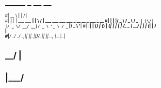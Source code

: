 #
# _____                  _ __  __                                          
#|  __ \                | |  \/  |                                         
#| |  | | ___   ___   __| | \  / | ___  ___ ___  ___ _ __   __ _  ___ _ __ 
#| |  | |/ _ \ / _ \ / _` | |\/| |/ _ \/ __/ __|/ _ \ '_ \ / _` |/ _ \ '__|
#| |__| | (_) | (_) | (_| | |  | |  __/\__ \__ \  __/ | | | (_| |  __/ |   
#|_____/ \___/ \___/ \__,_|_|  |_|\___||___/___/\___|_| |_|\__, |\___|_|   
#                                                          __/ |          
#                                                          |___/    
#
